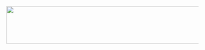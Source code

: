 <img src='https://github.com/user-attachments/assets/e03d08ce-d1da-45b4-b55f-dfac636fc4b1' width='1000px' height='100px'/>


